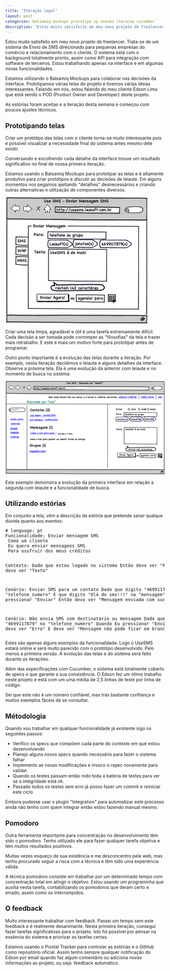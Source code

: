 ```yaml
---
title: "Iteração legal"
layout: post
categories: balsamiq mockups prototipo xp usesms iteracao cucumber
description: "Estou muito satisfeito em meu novo projeto de freelancer.  Trata-se de um sistema de Envio de SMS direcionado para pequenas empresas do comércio e relacionam..."
---
```

Estou muito satisfeito em meu novo projeto de freelancer.  Trata-se de um sistema de Envio de SMS direcionado para pequenas empresas do comércio e relacionamento com o cliente. O sistema está com o background totalmente pronto, assim como API para integração com software de terceiros. Estou trabalhando apenas na interface e em algumas novas funcionalidades.

Estamos utilizando o Balsamiq Mockups para colaborar nas decisões da interface. Prototipamos várias telas do projeto e tivemos várias ideias interessantes. 
Falando em nós, estou falando do meu cliente Edson Lima que está sendo o POD (Product Owner and Developer) deste projeto.

As estórias foram aceitas e a iteração desta semana e começou com poucos ajustes técnicos. 

## Prototipando telas

Criar um protótipo das telas com o cliente torna-se muito interessante pois é possível visualizar a necessidade final do sistema antes mesmo dele existir. 

Conversando e escolhendo cada detalhe da interface trouxe um resultado significativo no final de nossa primeira iteração.

Estamos usando o Balsamiq Mockups para prototipar as telas e é altamente produtivo para criar protótipos e discutir as decisões de leiaute. Em alguns momentos nos pegamos ajeitando "detalhes" desnecessários e criando outras alternativas e utilização de componentes diversos.

![enviarsms]

Criar uma tela limpa, agradável e útil é uma tarefa extremamente difícil. Cada decisão a ser tomada pode corromper as "filosofias" da tela e trazer mais retrabalho. E este é mais um motivo forte para prototipar antes de programar.

Outro ponto importante é a evolução das telas durante a iteração. Por exemplo, nesta iteração decidimos o leiaute e alguns detalhes da interface. Observe a próxima tela. Ela é uma evolução da anterior com leiaute e no momento de busca no sistema:

![busca]

Este exemplo demonstra a evolução da primeira interface em relação a segunda com leiaute e a funcionalidade de busca.

## Utilizando estórias

Em conjunto a tela, vêm a descrição da estória que pretende sanar qualque dúvida quanto aos eventos:

<div><pre class="prettyprint">
# language: pt
Funcionalidade: Enviar mensagem SMS
 Como um cliente 
 Eu quero enviar mensagens SMS
 Para usufruir dos meus créditos

 Contexto:
  Dado que estou logado no sistema
  Então devo ver "Para"
  E devo ver "Texto"

 Cenário: Enviar SMS para um contato
  Dado que digito "4699117879" no "telefone_numero"
  E que digito "Olá do sms!!!" na "mensagem"
  Quando Eu pressionar "Enviar"
  Então devo ver "Mensagem enviada com sucesso"

 Cenário: Não envia SMS sem destinatário ou mensagem
  Dado que digito "4699117879" no "telefone_numero"
  Quando Eu pressionar "Enviar"
  Então devo ver "Erro"
  E devo ver "Mensagem não pode ficar em branco"
</pre></div>

Estes são apenas alguns exemplos da funcionalidade. Logo o UseSMS estará online e será muito parecido com o protótipo desenvolvido. Pelo menos a primeira versão. A evolução das telas e do sistema será feito durante as iterações.

Além das especificações com Cucumber, o sistema está totalmente coberto de specs o que garante a sua consistência. O Edson fez um ótimo trabalho neste projeto e está com um uma média de 2,5 linhas de teste por linha de código. 

Sei que este não é um número confiável, mas trás bastante confiança e muitos exemplos fáceis de se consultar. 

## Métodologia 

Quando vou trabalhar em qualquer funcionalidade já existente sigo os seguintes passos:

* Verifico os specs que compõem cada parte do contexto em que estou desenvolvendo
* Planejo alguns novos specs quando necessário para fazer o sistema falhar
* Implemento as novas modificações e invoco o rspec novamente para validar. 
* Quando os testes passam então rodo toda a bateria de testes para ver se a integridade está ok.
* Passado todos os testes sem erro já posso fazer um commit e reiniciar este ciclo

Embora pudesse usar o plugin "Integration" para automatizar este processo ainda não tenho com quem integrar então estou fazendo manual mesmo.

## Pomodoro 

Outra ferramenta importante para concentração no desenvolvimento têm sido o pomodoro. Tenho utilizado ele para fazer qualquer tarefa objetiva e têm muitos resultados positivos. 

Muitas vezes esqueço de sua existência e me desconcentro pela web, mas tenho procurado seguir a risca com a técnica e têm sido uma experiência válida.

A técnica pomodoro consiste em trabalhar por um determinado tempo com concentração total em atingir o objetivo. Estou usando um programinha que auxilia nesta tarefa, contabilizando os pomodoros que deram certo e errado, assim como os interrompidos.


## O feedback

Muito interessante trabalhar com feedback. Passei um tempo sem este feedback e é realmente desanimante. Nesta primeira iteração, consegui fazer tarefas significativas para o projeto. Isto foi possível por pensar na essência do sistema e priorizar as tarefas certas.

Estamos usando o Pivotal Tracker para controlar as estórias e o GitHub como repositório oficial. Assim tenho sempre qualquer notificação do Edson por email quando faz algum comentário ou adiciona novas informações ao projeto, ou seja: feedback automático.


[enviarsms]: /images/enviar-sms.png
[busca]: /images/busca.png
